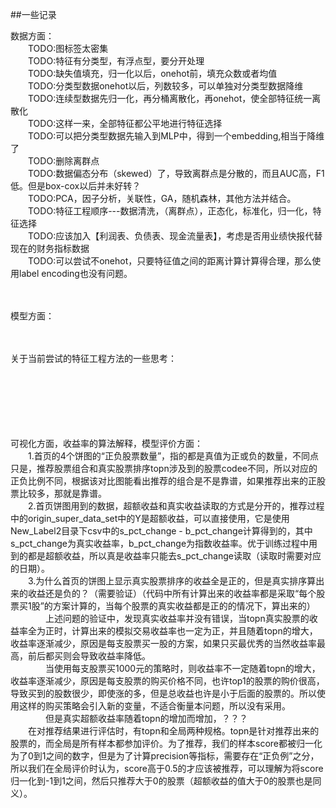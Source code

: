 ##一些记录

数据方面：  
　　TODO:图标签太密集
<br/>
　　TODO:特征有分类型，有浮点型，要分开处理
<br/>
　　TODO:缺失值填充，归一化以后，onehot前，填充众数或者均值
<br/>
　　TODO:分类型数据onehot以后，列数较多，可以单独对分类型数据降维
<br/>
　　TODO:连续型数据先归一化，再分桶离散化，再onehot，使全部特征统一离散化
<br/>
　　TODO:这样一来，全部特征都公平地进行特征选择
<br/>
　　TODO:可以把分类型数据先输入到MLP中，得到一个embedding,相当于降维了
<br/>
　　TODO:删除离群点
<br/>
　　TODO:数据偏态分布（skewed）了，导致离群点是分散的，而且AUC高，F1低。但是box-cox以后并未好转？
<br/>
　　TODO:PCA，因子分析，关联性，GA，随机森林，其他方法并结合。
<br/>
　　TODO:特征工程顺序---数据清洗，（离群点），正态化，标准化，归一化，特征选择
<br/>
　　TODO:应该加入【利润表、负债表、现金流量表】，考虑是否用业绩快报代替现在的财务指标数据
<br/>
　　TODO:可以尝试不onehot，只要特征值之间的距离计算计算得合理，那么使用label encoding也没有问题。
<br/>
<br/>
<br/>

模型方面：  
<br/>
<br/>

关于当前尝试的特征工程方法的一些思考：  
<br/>
<br/>
<br/>
<br/>
<br/>
<br/>

可视化方面，收益率的算法解释，模型评价方面：
<br/>
　　1.首页的4个饼图的“正负股票数量”，指的都是真值为正或负的数量，不同点只是，推荐股票组合和真实股票排序topn涉及到的股票codee不同，所以对应的正负比例不同，根据该对比图能看出推荐的组合是不是靠谱，如果推荐出来的正股票比较多，那就是靠谱。
<br/>
　　2.首页饼图用到的数据，超额收益和真实收益读取的方式是分开的，推荐过程中的origin_super_data_set中的Y是超额收益，可以直接使用，它是使用New_Label2目录下csv中的s_pct_change - b_pct_change计算得到的，其中s_pct_change为真实收益率，b_pct_change为指数收益率。优于训练过程中用到的都是超额收益，所以真是收益率只能去s_pct_change读取（读取时需要对应的日期）。
<br/>
　　3.为什么首页的饼图上显示真实股票排序的收益全是正的，但是真实排序算出来的收益还是负的？（需要验证）（代码中所有计算出来的收益率都是采取“每个股票买1股”的方案计算的，当每个股票的真实收益都是正的的情况下，算出来的）
<br/>
　　　　上述问题的验证中，发现真实收益率并没有错误，当topn真实股票的收益率全为正时，计算出来的模拟交易收益率也一定为正，并且随着topn的增大，收益率逐渐减少，原因是每支股票买一股的方案，如果只买最优秀的当然收益率最高，前后都买则会导致收益率降低。
<br/>
　　　　当使用每支股票买1000元的策略时，则收益率不一定随着topn的增大，收益率逐渐减少，原因是每支股票的购买价格不同，也许top1的股票的购价很高，导致买到的股数很少，即使涨的多，但是总收益也许是小于后面的股票的。所以使用这样的购买策略会引入新的变量，不适合衡量本问题，所以没有采用。
<br/>
　　　　但是真实超额收益率随着topn的增加而增加，？？？
<br/>
　　在对推荐结果进行评估时，有topn和全局两种规格。topn是针对推荐出来的股票的，而全局是所有样本都参加评价。为了推荐，我们的样本score都被归一化为了0到1之间的数字，但是为了计算precision等指标，需要存在“正负例”之分，所以我们在全局评价时认为，score高于0.5的才应该被推荐，可以理解为将score归一化到-1到1之间，然后只推荐大于0的股票（超额收益的值大于0的股票也是同义）。
<br/>